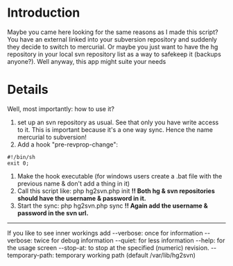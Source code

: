 # Introduction #

Maybe you came here looking for the same reasons as I made this script? You have an external linked into your subversion repository and suddenly they decide to switch to mercurial. Or maybe you just want to have the hg repository in your local svn repository list as a way to safekeep it (backups anyone?). Well anyway, this app might suite your needs


# Details #

Well, most importantly: how to use it?

  1. set up an svn repository as usual. See that only you have write access to it. This is important because it's a one way sync. Hence the name mercurial to subversion!
  1. Add a hook "pre-revprop-change":
```
#!/bin/sh
exit 0;
```
  1. Make the hook executable (for windows users create a .bat file with the previous name & don't add a thing in it)
  1. Call this script like: php hg2svn.php init <hg repository> <svn repository>
**!! Both hg & svn repositories should have the username & password in it.**
  1. Start the sync: php hg2svn.php sync <svn repository>
**!! Again add the username & password in the svn url.**



---


If you like to see inner workings add
--verbose: once for information
--verbose: twice for debug information
--quiet: for less information
--help: for the usage screen
--stop-at: to stop at the specified (numeric) revision.
--temporary-path: temporary working path (default /var/lib/hg2svn)